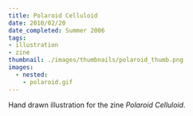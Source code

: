 ```yaml
---
title: Polaroid Celluloid
date: 2010/02/20
date_completed: Summer 2006
tags:
- illustration
- zine
thumbnail: ./images/thumbnails/polaroid_thumb.png
images:
  - nested:
    - polaroid.gif
---
```


Hand drawn illustration for the zine <i>Polaroid Celluloid</i>.
